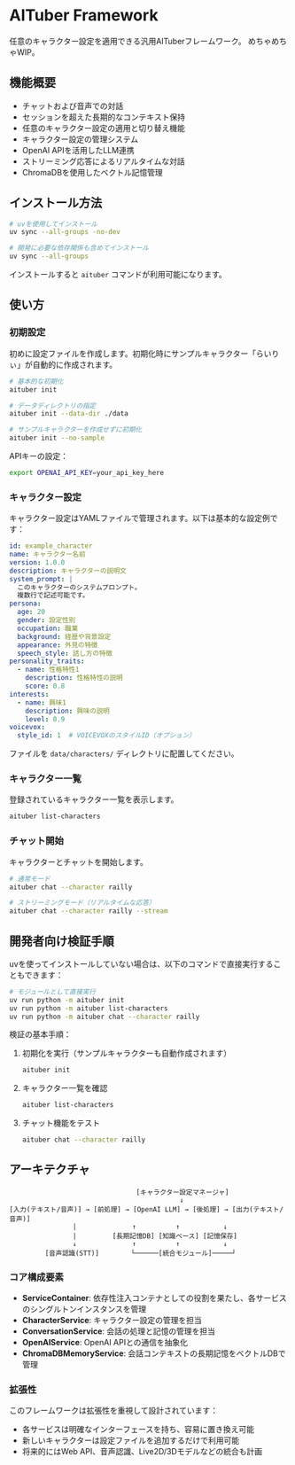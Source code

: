 # AITuber Framework

任意のキャラクター設定を適用できる汎用AITuberフレームワーク。
めちゃめちゃWIP。

## 機能概要

- チャットおよび音声での対話
- セッションを超えた長期的なコンテキスト保持
- 任意のキャラクター設定の適用と切り替え機能
- キャラクター設定の管理システム
- OpenAI APIを活用したLLM連携
- ストリーミング応答によるリアルタイムな対話
- ChromaDBを使用したベクトル記憶管理

## インストール方法

```bash
# uvを使用してインストール
uv sync --all-groups -no-dev 

# 開発に必要な依存関係も含めてインストール
uv sync --all-groups
```

インストールすると `aituber` コマンドが利用可能になります。

## 使い方

### 初期設定

初めに設定ファイルを作成します。初期化時にサンプルキャラクター「らいりぃ」が自動的に作成されます。

```bash
# 基本的な初期化
aituber init

# データディレクトリの指定
aituber init --data-dir ./data

# サンプルキャラクターを作成せずに初期化
aituber init --no-sample
```

APIキーの設定：

```bash
export OPENAI_API_KEY=your_api_key_here
```

### キャラクター設定

キャラクター設定はYAMLファイルで管理されます。以下は基本的な設定例です：

```yaml
id: example_character
name: キャラクター名前
version: 1.0.0
description: キャラクターの説明文
system_prompt: |
  このキャラクターのシステムプロンプト。
  複数行で記述可能です。
persona:
  age: 20
  gender: 設定性別
  occupation: 職業
  background: 経歴や背景設定
  appearance: 外見の特徴
  speech_style: 話し方の特徴
personality_traits:
  - name: 性格特性1
    description: 性格特性の説明
    score: 0.8
interests:
  - name: 興味1
    description: 興味の説明
    level: 0.9
voicevox:
  style_id: 1  # VOICEVOXのスタイルID（オプション）
```

ファイルを `data/characters/` ディレクトリに配置してください。

### キャラクター一覧

登録されているキャラクター一覧を表示します。

```bash
aituber list-characters
```

### チャット開始

キャラクターとチャットを開始します。

```bash
# 通常モード
aituber chat --character railly

# ストリーミングモード（リアルタイムな応答）
aituber chat --character railly --stream
```

## 開発者向け検証手順

uvを使ってインストールしていない場合は、以下のコマンドで直接実行することもできます：

```bash
# モジュールとして直接実行
uv run python -m aituber init
uv run python -m aituber list-characters
uv run python -m aituber chat --character railly
```

検証の基本手順：

1. 初期化を実行（サンプルキャラクターも自動作成されます）
   ```bash
   aituber init
   ```

2. キャラクター一覧を確認
   ```bash
   aituber list-characters
   ```

3. チャット機能をテスト
   ```bash
   aituber chat --character railly
   ```

## アーキテクチャ

```
                                [キャラクター設定マネージャ]
                                           ↓
[入力(テキスト/音声)] → [前処理] → [OpenAI LLM] → [後処理] → [出力(テキスト/音声)]
                |              ↑          ↑           ↓
                |         [長期記憶DB] [知識ベース] [記憶保存]
                ↓              ↑          ↑           ↓
         [音声認識(STT)]        └──────[統合モジュール]─────┘
```

### コア構成要素

- **ServiceContainer**: 依存性注入コンテナとしての役割を果たし、各サービスのシングルトンインスタンスを管理
- **CharacterService**: キャラクター設定の管理を担当
- **ConversationService**: 会話の処理と記憶の管理を担当
- **OpenAIService**: OpenAI APIとの通信を抽象化
- **ChromaDBMemoryService**: 会話コンテキストの長期記憶をベクトルDBで管理

### 拡張性

このフレームワークは拡張性を重視して設計されています：

- 各サービスは明確なインターフェースを持ち、容易に置き換え可能
- 新しいキャラクターは設定ファイルを追加するだけで利用可能
- 将来的にはWeb API、音声認識、Live2D/3Dモデルなどの統合も計画
